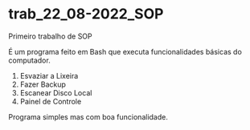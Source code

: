 # trab_22_08-2022_SOP
Primeiro trabalho de SOP


É um programa feito em Bash que executa funcionalidades básicas do computador. 

1. Esvaziar a Lixeira 
2. Fazer Backup                 
3. Escanear Disco Local         
4. Painel de Controle           


Programa simples mas com boa funcionalidade.
